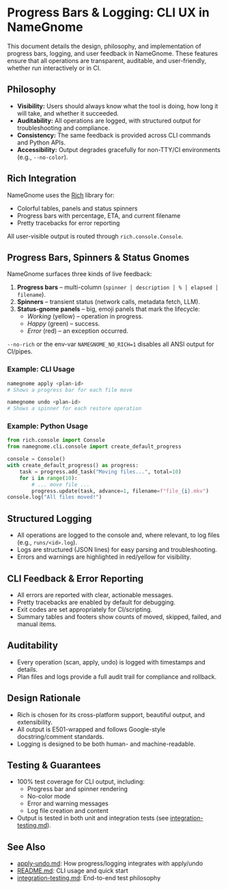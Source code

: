 # Progress Bars & Logging: CLI UX in NameGnome

This document details the design, philosophy, and implementation of progress
bars, logging, and user feedback in NameGnome. These features ensure that all
operations are transparent, auditable, and user-friendly, whether run
interactively or in CI.

## Philosophy

- **Visibility:** Users should always know what the tool is doing, how long it
  will take, and whether it succeeded.
- **Auditability:** All operations are logged, with structured output for
  troubleshooting and compliance.
- **Consistency:** The same feedback is provided across CLI commands and
  Python APIs.
- **Accessibility:** Output degrades gracefully for non-TTY/CI environments
  (e.g., `--no-color`).

## Rich Integration

NameGnome uses the [Rich](https://rich.readthedocs.io/) library for:
- Colorful tables, panels and status spinners
- Progress bars with percentage, ETA, and current filename
- Pretty tracebacks for error reporting

All user-visible output is routed through `rich.console.Console`.

## Progress Bars, Spinners & Status Gnomes

NameGnome surfaces three kinds of live feedback:

1. **Progress bars** – multi-column (`spinner │ description │ % │ elapsed │ filename`).
2. **Spinners** – transient status (network calls, metadata fetch, LLM).
3. **Status-gnome panels** – big, emoji panels that mark the lifecycle:
   * *Working* (yellow) – operation in progress.
   * *Happy* (green) – success.
   * *Error* (red) – an exception occurred.

`--no-rich` or the env-var `NAMEGNOME_NO_RICH=1` disables all ANSI output for CI/pipes.

### Example: CLI Usage

```sh
namegnome apply <plan-id>
# Shows a progress bar for each file move

namegnome undo <plan-id>
# Shows a spinner for each restore operation
```

### Example: Python Usage

```python
from rich.console import Console
from namegnome.cli.console import create_default_progress

console = Console()
with create_default_progress() as progress:
    task = progress.add_task("Moving files...", total=10)
    for i in range(10):
        # ... move file ...
        progress.update(task, advance=1, filename=f"file_{i}.mkv")
console.log("All files moved!")
```

## Structured Logging

- All operations are logged to the console and, where relevant, to log files
  (e.g., `runs/<id>.log`).
- Logs are structured (JSON lines) for easy parsing and troubleshooting.
- Errors and warnings are highlighted in red/yellow for visibility.

## CLI Feedback & Error Reporting

- All errors are reported with clear, actionable messages.
- Pretty tracebacks are enabled by default for debugging.
- Exit codes are set appropriately for CI/scripting.
- Summary tables and footers show counts of moved, skipped, failed, and manual
  items.

## Auditability

- Every operation (scan, apply, undo) is logged with timestamps and details.
- Plan files and logs provide a full audit trail for compliance and rollback.

## Design Rationale

- Rich is chosen for its cross-platform support, beautiful output, and
  extensibility.
- All output is E501-wrapped and follows Google-style docstring/comment
  standards.
- Logging is designed to be both human- and machine-readable.

## Testing & Guarantees

- 100% test coverage for CLI output, including:
  - Progress bar and spinner rendering
  - No-color mode
  - Error and warning messages
  - Log file creation and content
- Output is tested in both unit and integration tests (see
  [integration-testing.md](integration-testing.md)).

## See Also

- [apply-undo.md](apply-undo.md): How progress/logging integrates with apply/undo
- [README.md](../README.md): CLI usage and quick start
- [integration-testing.md](integration-testing.md): End-to-end test philosophy 